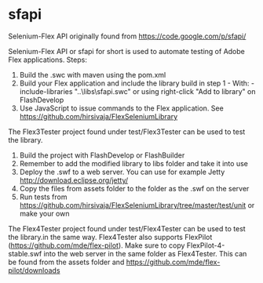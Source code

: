 # sfapi
Selenium-Flex API originally found from https://code.google.com/p/sfapi/

Selenium-Flex API or sfapi for short is used to automate testing of Adobe Flex applications.
Steps:
  1. Build the .swc with maven using the pom.xml
  2. Build your Flex application and include the library build in step 1
    - With: -include-libraries "..\libs\sfapi.swc" or using right-click "Add to library" on FlashDevelop
  3. Use JavaScript to issue commands to the Flex application. See https://github.com/hirsivaja/FlexSeleniumLibrary
  
The Flex3Tester project found under test/Flex3Tester can be used to test the library.
  1. Build the project with FlashDevelop or FlashBuilder
  2. Remember to add the modified library to libs folder and take it into use
  3. Deploy the .swf to a web server. You can use for example Jetty http://download.eclipse.org/jetty/
  4. Copy the files from assets folder to the folder as the .swf on the server
  5. Run tests from https://github.com/hirsivaja/FlexSeleniumLibrary/tree/master/test/unit or make your own

The Flex4Tester project found under test/Flex4Tester can be used to test the library.in the same way. Flex4Tester also
supports FlexPilot (https://github.com/mde/flex-pilot). Make sure to copy FlexPilot-4-stable.swf into the web server in
the same folder as Flex4Tester. This can be found from the assets folder and https://github.com/mde/flex-pilot/downloads

